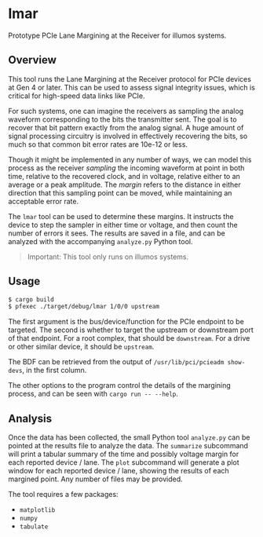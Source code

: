 # lmar

Prototype PCIe Lane Margining at the Receiver for illumos systems.

## Overview

This tool runs the Lane Margining at the Receiver protocol for PCIe devices at
Gen 4 or later. This can be used to assess signal integrity issues, which is
critical for high-speed data links like PCIe.

For such systems, one can imagine the receivers as sampling the analog waveform
corresponding to the bits the transmitter sent. The goal is to recover that bit
pattern exactly from the analog signal. A huge amount of signal processing
circuitry is involved in effectively recovering the bits, so much so that common
bit error rates are 10e-12 or less.

Though it might be implemented in any number of ways, we can model this process
as the receiver _sampling_ the incoming waveform at point in both time, relative
to the recovered clock, and in voltage, relative either to an average or a peak
amplitude. The _margin_ refers to the distance in either direction that this
sampling point can be moved, while maintaining an acceptable error rate.

The `lmar` tool can be used to determine these margins. It instructs the device
to step the sampler in either time or voltage, and then count the number of
errors it sees. The results are saved in a file, and can be analyzed with the
accompanying `analyze.py` Python tool.

> Important: This tool only runs on illumos systems.

## Usage

```bash
$ cargo build
$ pfexec ./target/debug/lmar 1/0/0 upstream
```

The first argument is the bus/device/function for the PCIe endpoint to be
targeted. The second is whether to target the upstream or downstream port of
that endpoint. For a root complex, that should be `downstream`. For a drive or
other similar device, it should be `upstream`.

The BDF can be retrieved from the output of `/usr/lib/pci/pcieadm show-devs`, in
the first column.

The other options to the program control the details of the margining process,
and can be seen with `cargo run -- --help`.

## Analysis

Once the data has been collected, the small Python tool `analyze.py` can be
pointed at the results file to analyze the data. The `summarize` subcommand will
print a tabular summary of the time and possibly voltage margin for each
reported device / lane. The `plot` subcommand will generate a plot window for
each reported device / lane, showing the results of each margined point. Any
number of files may be provided.

The tool requires a few packages:

- `matplotlib`
- `numpy`
- `tabulate`
